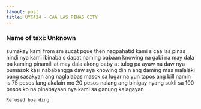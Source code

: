 ```yaml
---
layout: post
title: UYC424 - CAA LAS PINAS CITY
---
```


### Name of taxi: Unknown

sumakay kami from sm sucat pque then nagpahatid kami s caa las pinas hindi nya kami ibinaba s dapat naming babaan knowing na gabi na may dala pa kaming pinamili at may dala akong baby at tulog pa ayaw na daw nya pumasok kasi nababangga daw sya knowing din n ang daming mas malalaki pang sasakyan ang naglalabas masok sa lugar na yun tapos ang bill namin is 75 pesos lang akalain mo 20 pesos nalang ang binigay nyang sukli sa 100 pesos ko na pinabayaan nya kami sa ganung kalagayan

```Refused boarding```
